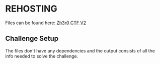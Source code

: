 # REHOSTING

Files can be found here: [Zh3r0 CTF V2](https://github.com/zh3r0/zh3r0-ctf/tree/main/V2/reversing/sabloom-text-6)

## Challenge Setup
The files don't have any dependencies and the output consists of all the info needed to solve the challenge.